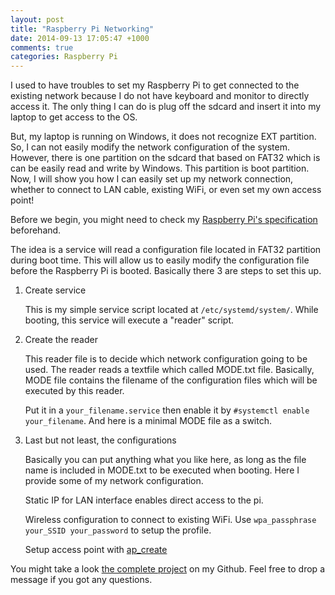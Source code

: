 ```yaml
---
layout: post
title: "Raspberry Pi Networking"
date: 2014-09-13 17:05:47 +1000
comments: true
categories: Raspberry Pi
---
```

I used to have troubles to set my Raspberry Pi to get connected to the existing network because I do not have keyboard and monitor to directly access it. The only thing I can do is plug off the sdcard and insert it into my laptop to get access to the OS.

But, my laptop is running on Windows, it does not recognize EXT partition. So, I can not easily modify the network configuration of the system. However, there is one partition on the sdcard that based on FAT32 which is can be easily read and write by Windows. This partition is boot partition. Now, I will show you how I can easily set up my network connection, whether to connect to LAN cable, existing WiFi, or even set my own access point!
<!-- more -->
Before we begin, you might need to check my [Raspberry Pi's specification](http://blog.eamca.com/blog/2014/bikinibottom/) beforehand.

The idea is a service will read a configuration file located in FAT32 partition during boot time. This will allow us to easily modify the configuration file before the Raspberry Pi is booted. Basically there 3 are steps to set this up.

1. Create service

   This is my simple service script located at `/etc/systemd/system/`. While booting, this service will execute a "reader" script.
   <script src="http://gist-it.eamca.com/github/spondbob/bikinibottom-mode/raw/master/bikinibottom-mode.service"></script>

2. Create the reader

   This reader file is to decide which network configuration going to be used. The reader reads a textfile which called MODE.txt file. Basically, MODE file contains the filename of the configuration files which will be executed by this reader.
   <script src="http://gist-it.eamca.com/github/spondbob/bikinibottom-mode/raw/master/bikinibottom-mode.sh"></script>
   Put it in a `your_filename.service` then enable it by `#systemctl enable your_filename`. And here is a minimal MODE file as a switch.
   <script src="http://gist-it.eamca.com/github/spondbob/bikinibottom-mode/raw/master/MODE.txt"></script>

3. Last but not least, the configurations

   Basically you can put anything what you like here, as long as the file name is included in MODE.txt to be executed when booting. Here I provide some of my network configuration.
   
   Static IP for LAN interface enables direct access to the pi.
   <script src="http://gist-it.eamca.com/github/spondbob/bikinibottom-mode/raw/master/scripts/eth0.sh"></script>
   
   Wireless configuration to connect to existing WiFi. Use `wpa_passphrase your_SSID your_password` to setup the profile.
   <script src="http://gist-it.eamca.com/github/spondbob/bikinibottom-mode/raw/master/scripts/wlan0.sh"></script>
   
   Setup access point with [ap_create](https://github.com/oblique/create_ap)
   <script src="http://gist-it.eamca.com/github/spondbob/bikinibottom-mode/raw/master/scripts/ap.sh"></script>

You might take a look [the complete project](https://github.com/spondbob/bikinibottom-mode/) on my Github. Feel free to drop a message if you got any questions.


